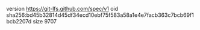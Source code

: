 version https://git-lfs.github.com/spec/v1
oid sha256:bd45b32814d45df34ecd10ebf75f583a58a1e4e7facb363c7bcb69f1bcb2207d
size 9707
